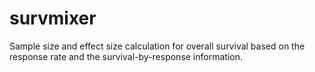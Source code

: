 # survmixer
Sample size and effect size calculation for overall survival based on the response rate and the survival-by-response information.
